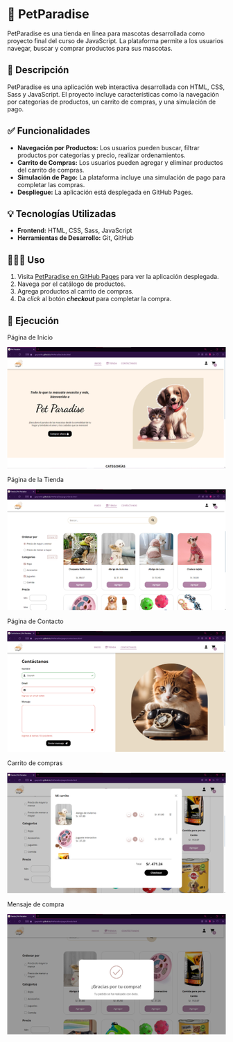 
# 🐶 PetParadise

PetParadise es una tienda en línea para mascotas desarrollada como proyecto final del curso de JavaScript. La plataforma permite a los usuarios navegar, buscar y comprar productos para sus mascotas.

## 📝 Descripción

PetParadise es una aplicación web interactiva desarrollada con HTML, CSS, Sass y JavaScript. El proyecto incluye características como la navegación por categorías de productos, un carrito de compras, y una simulación de pago.

## ✅ Funcionalidades

- **Navegación por Productos:** Los usuarios pueden buscar, filtrar productos por categorías y precio, realizar ordenamientos.
- **Carrito de Compras:** Los usuarios pueden agregar y eliminar productos del carrito de compras.
- **Simulación de Pago:** La plataforma incluye una simulación de pago para completar las compras.
- **Despliegue:** La aplicación está desplegada en GitHub Pages.

## 💡 Tecnologías Utilizadas

- **Frontend:** HTML, CSS, Sass, JavaScript
- **Herramientas de Desarrollo:** Git, GitHub


## 👩🏻‍💻 Uso

1. Visita [PetParadise en GitHub Pages](https://gwyneths.github.io/PetParadise/) para ver la aplicación desplegada.
2. Navega por el catálogo de productos.
3. Agrega productos al carrito de compras.
4. Da *click* al botón ***checkout*** para completar la compra.

## 📸 Ejecución

Página de Inicio

![Página de inicio](./img/execution/home.png)

Página de la Tienda

![Página de la tienda](./img/execution/shop.png)

Página de Contacto

![Página de contacto](./img/execution/contact-us.png)

Carrito de compras

![Página de inicio](./img/execution/shopping-cart.png)

Mensaje de compra

![Página de inicio](./img/execution/checkout-message.png)






